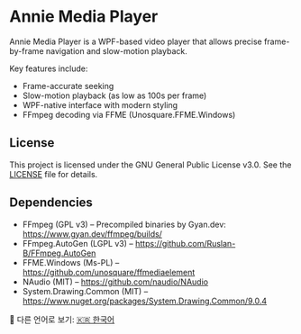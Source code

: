 # Annie Media Player

Annie Media Player is a WPF-based video player that allows precise frame-by-frame navigation and slow-motion playback.

Key features include:

- Frame-accurate seeking
- Slow-motion playback (as low as 100s per frame)
- WPF-native interface with modern styling
- FFmpeg decoding via FFME (Unosquare.FFME.Windows)

## License

This project is licensed under the GNU General Public License v3.0.
See the [LICENSE](LICENSE) file for details.

## Dependencies

- FFmpeg (GPL v3) – Precompiled binaries by Gyan.dev: https://www.gyan.dev/ffmpeg/builds/
- FFmpeg.AutoGen (LGPL v3) – https://github.com/Ruslan-B/FFmpeg.AutoGen
- FFME.Windows (Ms-PL) – https://github.com/unosquare/ffmediaelement
- NAudio (MIT) – https://github.com/naudio/NAudio
- System.Drawing.Common (MIT) – https://www.nuget.org/packages/System.Drawing.Common/9.0.4


📘 다른 언어로 보기: [🇰🇷 한국어](README.ko.md)